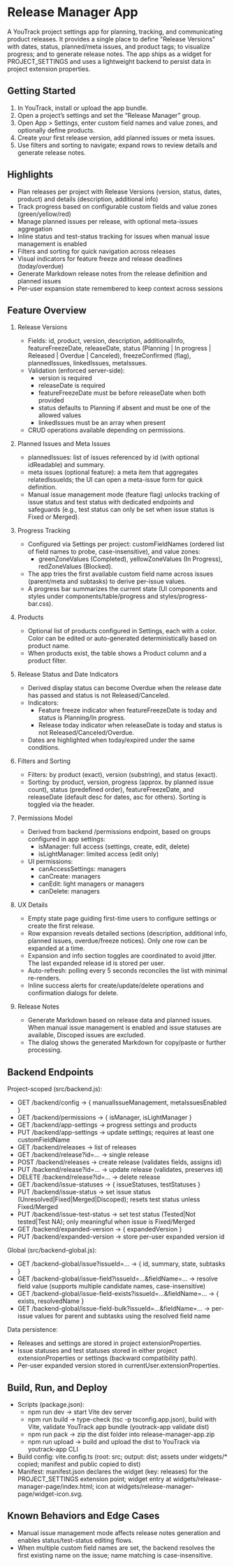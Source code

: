 # Release Manager App

A YouTrack project settings app for planning, tracking, and communicating product releases. 
It provides a single place to define "Release Versions" with dates, status, planned/meta issues, and product tags; to visualize progress; and to generate release notes. 
The app ships as a widget for PROJECT_SETTINGS and uses a lightweight backend to persist data in project extension properties.

## Getting Started
1. In YouTrack, install or upload the app bundle.
2. Open a project’s settings and set the “Release Manager” group.
3. Open App > Settings, enter custom field names and value zones, and optionally define products.
4. Create your first release version, add planned issues or meta issues.
5. Use filters and sorting to navigate; expand rows to review details and generate release notes.

## Highlights
- Plan releases per project with Release Versions (version, status, dates, product) and details (description, additional info)
- Track progress based on configurable custom fields and value zones (green/yellow/red)
- Manage planned issues per release, with optional meta-issues aggregation
- Inline status and test-status tracking for issues when manual issue management is enabled
- Filters and sorting for quick navigation across releases
- Visual indicators for feature freeze and release deadlines (today/overdue)
- Generate Markdown release notes from the release definition and planned issues
- Per-user expansion state remembered to keep context across sessions

## Feature Overview

1. Release Versions
   - Fields: id, product, version, description, additionalInfo, featureFreezeDate, releaseDate, status (Planning | In progress | Released | Overdue | Canceled), freezeConfirmed (flag), plannedIssues, linkedIssues, metaIssues.
   - Validation (enforced server-side):
     - version is required
     - releaseDate is required
     - featureFreezeDate must be before releaseDate when both provided
     - status defaults to Planning if absent and must be one of the allowed values
     - linkedIssues must be an array when present
   - CRUD operations available depending on permissions.

2. Planned Issues and Meta Issues
   - plannedIssues: list of issues referenced by id (with optional idReadable) and summary.
   - meta issues (optional feature): a meta item that aggregates relatedIssueIds; the UI can open a meta-issue form for quick definition.
   - Manual issue management mode (feature flag) unlocks tracking of issue status and test status with dedicated endpoints and safeguards (e.g., test status can only be set when issue status is Fixed or Merged).

3. Progress Tracking
   - Configured via Settings per project: customFieldNames (ordered list of field names to probe, case-insensitive), and value zones:
     - greenZoneValues (Completed), yellowZoneValues (In Progress), redZoneValues (Blocked).
   - The app tries the first available custom field name across issues (parent/meta and subtasks) to derive per-issue values.
   - A progress bar summarizes the current state (UI components and styles under components/table/progress and styles/progress-bar.css).

4. Products
   - Optional list of products configured in Settings, each with a color. Color can be edited or auto-generated deterministically based on product name.
   - When products exist, the table shows a Product column and a product filter.

5. Release Status and Date Indicators
   - Derived display status can become Overdue when the release date has passed and status is not Released/Canceled.
   - Indicators:
     - Feature freeze indicator when featureFreezeDate is today and status is Planning/In progress.
     - Release today indicator when releaseDate is today and status is not Released/Canceled/Overdue.
   - Dates are highlighted when today/expired under the same conditions.

6. Filters and Sorting
   - Filters: by product (exact), version (substring), and status (exact).
   - Sorting: by product, version, progress (approx. by planned issue count), status (predefined order), featureFreezeDate, and releaseDate (default desc for dates, asc for others). Sorting is toggled via the header.

7. Permissions Model
   - Derived from backend /permissions endpoint, based on groups configured in app settings:
     - isManager: full access (settings, create, edit, delete)
     - isLightManager: limited access (edit only)
   - UI permissions:
     - canAccessSettings: managers
     - canCreate: managers
     - canEdit: light managers or managers
     - canDelete: managers

8. UX Details
   - Empty state page guiding first-time users to configure settings or create the first release.
   - Row expansion reveals detailed sections (description, additional info, planned issues, overdue/freeze notices). Only one row can be expanded at a time.
   - Expansion and info section toggles are coordinated to avoid jitter. The last expanded release id is stored per user.
   - Auto-refresh: polling every 5 seconds reconciles the list with minimal re-renders.
   - Inline success alerts for create/update/delete operations and confirmation dialogs for delete.

9. Release Notes
   - Generate Markdown based on release data and planned issues. When manual issue management is enabled and issue statuses are available, Discoped issues are excluded.
   - The dialog shows the generated Markdown for copy/paste or further processing.

## Backend Endpoints
Project-scoped (src/backend.js):
- GET /backend/config → { manualIssueManagement, metaIssuesEnabled }
- GET /backend/permissions → { isManager, isLightManager }
- GET /backend/app-settings → progress settings and products
- PUT /backend/app-settings → update settings; requires at least one customFieldName
- GET /backend/releases → list of releases
- GET /backend/release?id=… → single release
- POST /backend/releases → create release (validates fields, assigns id)
- PUT /backend/release?id=… → update release (validates, preserves id)
- DELETE /backend/release?id=… → delete release
- GET /backend/issue-statuses → { issueStatuses, testStatuses }
- PUT /backend/issue-status → set issue status (Unresolved|Fixed|Merged|Discoped); resets test status unless Fixed/Merged
- PUT /backend/issue-test-status → set test status (Tested|Not tested|Test NA); only meaningful when issue is Fixed/Merged
- GET /backend/expanded-version → { expandedVersion }
- PUT /backend/expanded-version → store per-user expanded version id

Global (src/backend-global.js):
- GET /backend-global/issue?issueId=… → { id, summary, state, subtasks }
- GET /backend-global/issue-field?issueId=…&fieldName=… → resolve field value (supports multiple candidate names, case-insensitive)
- GET /backend-global/issue-field-exists?issueId=…&fieldName=… → { exists, resolvedName }
- GET /backend-global/issue-field-bulk?issueId=…&fieldName=… → per-issue values for parent and subtasks using the resolved field name

Data persistence:
- Releases and settings are stored in project extensionProperties.
- Issue statuses and test statuses stored in either project extensionProperties or settings (backward compatibility path).
- Per-user expanded version stored in currentUser.extensionProperties.

## Build, Run, and Deploy
- Scripts (package.json):
  - npm run dev → start Vite dev server
  - npm run build → type-check (tsc -p tsconfig.app.json), build with Vite, validate YouTrack app bundle (youtrack-app validate dist)
  - npm run pack → zip the dist folder into release-manager-app.zip
  - npm run upload → build and upload the dist to YouTrack via youtrack-app CLI
- Build config: vite.config.ts (root: src; output: dist; assets under widgets/* copied; manifest and public copied to dist)
- Manifest: manifest.json declares the widget (key: releases) for the PROJECT_SETTINGS extension point; widget entry at widgets/release-manager-page/index.html; icon at widgets/release-manager-page/widget-icon.svg.

## Known Behaviors and Edge Cases
- Manual issue management mode affects release notes generation and enables status/test-status editing flows.
- When multiple custom field names are set, the backend resolves the first existing name on the issue; name matching is case-insensitive.


